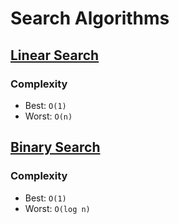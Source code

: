 # Search Algorithms

## [Linear Search](linear)
### Complexity
- Best: `O(1)`
- Worst: `O(n)`

## [Binary Search](binary)
### Complexity
- Best: `O(1)`
- Worst: `O(log n)`
